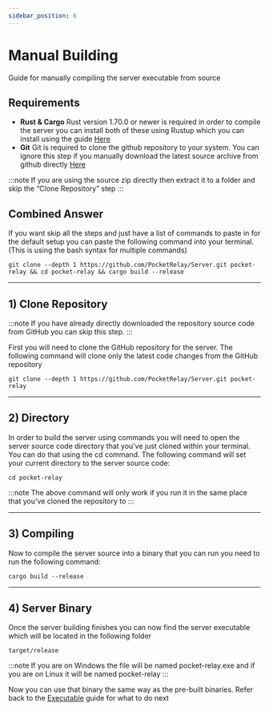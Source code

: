 ```yaml
---
sidebar_position: 6
---
```


# Manual Building

Guide for manually compiling the server executable from source

## Requirements

- **Rust & Cargo** Rust version 1.70.0 or newer is required in order to compile the server you can install both of these using Rustup which you can install using the guide [Here](https://www.rust-lang.org/learn/get-started)
- **Git** Git is required to clone the github repository to your system. You can ignore this step if you manually download the latest source archive from github directly [Here](https://github.com/PocketRelay/ServerRust/archive/refs/heads/master.zip)

:::note
If you are using the source zip directly then extract it to a folder and skip the “Clone Repository” step
:::

## Combined Answer

If you want skip all the steps and just have a list of commands to paste in for the default setup you can paste the following command into your terminal. (This is using the bash syntax for multiple commands)

```shell
git clone --depth 1 https://github.com/PocketRelay/Server.git pocket-relay && cd pocket-relay && cargo build --release
```

---

## 1) Clone Repository

:::note
If you have already directly downloaded the repository source code from GitHub you can skip this step.
:::

First you will need to clone the GitHub repository for the server. The following command will clone only the latest code changes from the GitHub repository

```shell
git clone --depth 1 https://github.com/PocketRelay/Server.git pocket-relay
```

---

## 2) Directory

In order to build the server using commands you will need to open the server source code directory that you’ve just cloned within your terminal. You can do that using the cd command. The following command will set your current directory to the server source code:

```shell
cd pocket-relay
```

:::note
The above command will only work if you run it in the same place that you’ve cloned the repository to
:::

---

## 3) Compiling

Now to compile the server source into a binary that you can run you need to run the following command:

```shell
cargo build --release
```

---

## 4) Server Binary

Once the server building finishes you can now find the server executable which will be located in the following folder

```
target/release
```

:::note
If you are on Windows the file will be named pocket-relay.exe and if you are on Linux it will be named pocket-relay
:::

Now you can use that binary the same way as the pre-built binaries. Refer back to the [Executable](executable.md) guide for what to do next